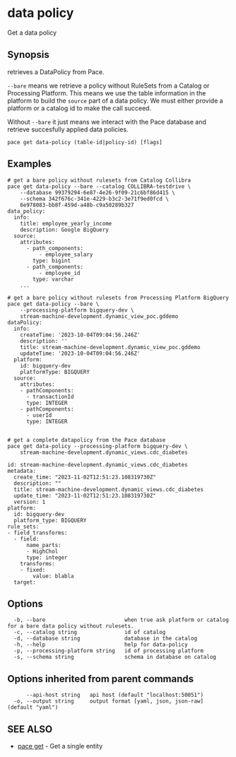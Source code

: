 # data policy

Get a data policy

## Synopsis

retrieves a DataPolicy from Pace.

`--bare` means we retrieve a policy without RuleSets from a Catalog or Processing Platform. This means we use the table information in the platform to build the `source` part of a data policy. We must either provide a platform or a catalog id to make the call succeed.

Without `--bare` it just means we interact with the Pace database and retrieve succesfully applied data policies.

```
pace get data-policy (table-id|policy-id) [flags]
```

## Examples

```
# get a bare policy without rulesets from Catalog Collibra
pace get data-policy --bare --catalog COLLIBRA-testdrive \
	--database 99379294-6e87-4e26-9f09-21c6bf86d415 \
	--schema 342f676c-341e-4229-b3c2-3e71f9ed0fcd \
	6e978083-bb8f-459d-a48b-c9a50289b327
data_policy:
  info:
    title: employee_yearly_income
    description: Google BigQuery
  source:
    attributes:
      - path_components:
          - employee_salary
        type: bigint
      - path_components:
          - employee_id
        type: varchar
	...

# get a bare policy without rulesets from Processing Platform BigQuery
pace get data-policy --bare \
	--processing-platform bigquery-dev \
	stream-machine-development.dynamic_view_poc.gddemo
dataPolicy:
  info:
    createTime: '2023-10-04T09:04:56.246Z'
    description: ''
    title: stream-machine-development.dynamic_view_poc.gddemo
    updateTime: '2023-10-04T09:04:56.246Z'
  platform:
    id: bigquery-dev
    platformType: BIGQUERY
  source:
    attributes:
    - pathComponents:
      - transactionId
      type: INTEGER
    - pathComponents:
      - userId
      type: INTEGER


# get a complete datapolicy from the Pace database
pace get data-policy --processing-platform bigquery-dev \
	stream-machine-development.dynamic_views.cdc_diabetes

id: stream-machine-development.dynamic_views.cdc_diabetes
metadata:
  create_time: "2023-11-02T12:51:23.108319730Z"
  description: ""
  title: stream-machine-development.dynamic_views.cdc_diabetes
  update_time: "2023-11-02T12:51:23.108319730Z"
  version: 1
platform:
  id: bigquery-dev
  platform_type: BIGQUERY
rule_sets:
- field_transforms:
  - field:
      name_parts:
      - HighChol
      type: integer
    transforms:
    - fixed:
        value: blabla
  target:
```

## Options

```
  -b, --bare                         when true ask platform or catalog for a bare data policy without rulesets.
  -c, --catalog string               id of catalog
  -d, --database string              database in the catalog
  -h, --help                         help for data-policy
  -p, --processing-platform string   id of processing platform
  -s, --schema string                schema in database on catalog
```

## Options inherited from parent commands

```
      --api-host string   api host (default "localhost:50051")
  -o, --output string     output format [yaml, json, json-raw] (default "yaml")
```

## SEE ALSO

* [pace get](pace\_get.md) - Get a single entity
